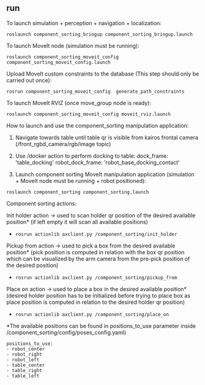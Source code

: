 ## run

To launch simulation + perception + navigation + localization:

`roslaunch component_sorting_bringup component_sorting_bringup.launch`

To launch MoveIt node (simulation must be running):

`roslaunch component_sorting_moveit_config component_sorting_moveit_config.launch`

Upload MoveIt custom constraints to the database (This step should only be carried out once):

`rosrun component_sorting_moveit_config  generate_path_constraints`


To launch MoveIt RVIZ (once move_group node is ready): 

`roslaunch component_sorting_moveit_config moveit_rviz.launch`


How to launch and use the component_sorting manipulation application:
1. Navigate towards table until table qr is visible from kairos frontal camera (/front_rgbd_camera/rgb/image topic)

2. Use /docker action to perform docking to table:
    dock_frame: 'table_docking'
    robot_dock_frame: 'robot_base_docking_contact'

3. Launch component sorting MoveIt manipulation application (simulation + MoveIt node must be running + robot positioned):

`roslaunch component_sorting component_sorting.launch`


Component sorting actions:

Init holder action -> used to scan holder qr position of the desired available position* (if left empty it will scan all available positions)

- `rosrun actionlib axclient.py /component_sorting/init_holder` 

Pickup from action -> used to pick a box from the desired available position* (pick position is computed in relation with the box qr position which can be visualized by the arm camera from the pre-pick position of the desired position)

- `rosrun actionlib axclient.py /component_sorting/pickup_from` 

Place on action -> used to place a box in the desired available position* (desired holder position has to be initialized before trying to place box as 
place position is computed in relation to the desired holder qr position)

- `rosrun actionlib axclient.py /component_sorting/place_on`

*The available positions can be found in positions_to_use parameter inside /component_sorting/config/poses_config.yaml)

    positions_to_use:
    - robot_center
    - robot_right
    - robot_left
    - table_center
    - table_right
    - table_left